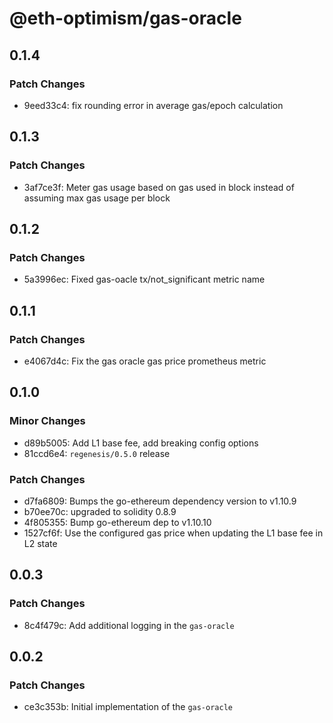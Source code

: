 # @eth-optimism/gas-oracle

## 0.1.4

### Patch Changes

- 9eed33c4: fix rounding error in average gas/epoch calculation

## 0.1.3

### Patch Changes

- 3af7ce3f: Meter gas usage based on gas used in block instead of assuming max gas usage per block

## 0.1.2

### Patch Changes

- 5a3996ec: Fixed gas-oacle tx/not_significant metric name

## 0.1.1

### Patch Changes

- e4067d4c: Fix the gas oracle gas price prometheus metric

## 0.1.0

### Minor Changes

- d89b5005: Add L1 base fee, add breaking config options
- 81ccd6e4: `regenesis/0.5.0` release

### Patch Changes

- d7fa6809: Bumps the go-ethereum dependency version to v1.10.9
- b70ee70c: upgraded to solidity 0.8.9
- 4f805355: Bump go-ethereum dep to v1.10.10
- 1527cf6f: Use the configured gas price when updating the L1 base fee in L2 state

## 0.0.3

### Patch Changes

- 8c4f479c: Add additional logging in the `gas-oracle`

## 0.0.2

### Patch Changes

- ce3c353b: Initial implementation of the `gas-oracle`
